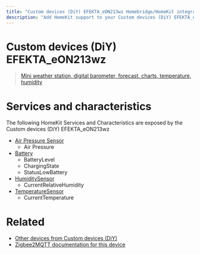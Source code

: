 ```yaml
---
title: "Custom devices (DiY) EFEKTA_eON213wz Homebridge/HomeKit integration"
description: "Add HomeKit support to your Custom devices (DiY) EFEKTA_eON213wz, using Homebridge, Zigbee2MQTT and homebridge-z2m."
---
```

<!---
This file has been GENERATED using src/docgen/docgen.ts
DO NOT EDIT THIS FILE MANUALLY!
-->
# Custom devices (DiY) EFEKTA_eON213wz
> [Mini weather station, digital barometer, forecast, charts, temperature, humidity](http://efektalab.com/eON213wz)


# Services and characteristics
The following HomeKit Services and Characteristics are exposed by
the Custom devices (DiY) EFEKTA_eON213wz

* [Air Pressure Sensor](../../sensors.md)
  * Air Pressure
* [Battery](../../battery.md)
  * BatteryLevel
  * ChargingState
  * StatusLowBattery
* [HumiditySensor](../../sensors.md)
  * CurrentRelativeHumidity
* [TemperatureSensor](../../sensors.md)
  * CurrentTemperature


# Related
* [Other devices from Custom devices (DiY)](../index.md#custom_devices_diy)
* [Zigbee2MQTT documentation for this device](https://www.zigbee2mqtt.io/devices/EFEKTA_eON213wz.html)